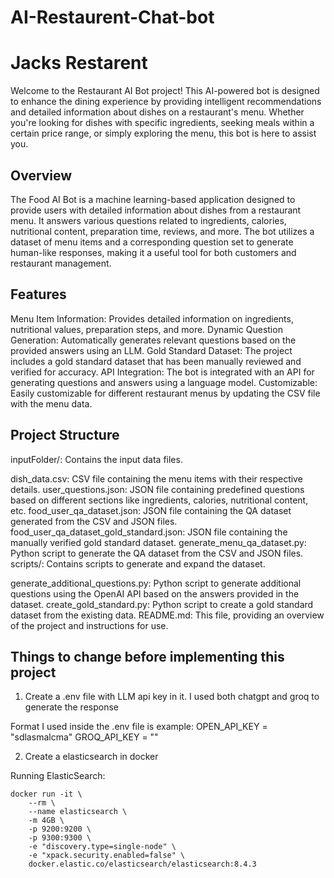# AI-Restaurent-Chat-bot
# Jacks Restarent

Welcome to the Restaurant AI Bot project! This AI-powered bot is designed to enhance the dining experience by providing intelligent recommendations and detailed information about dishes on a restaurant's menu. Whether you're looking for dishes with specific ingredients, seeking meals within a certain price range, or simply exploring the menu, this bot is here to assist you.



## Overview
The Food AI Bot is a machine learning-based application designed to provide users with detailed information about dishes from a restaurant menu. It answers various questions related to ingredients, calories, nutritional content, preparation time, reviews, and more. The bot utilizes a dataset of menu items and a corresponding question set to generate human-like responses, making it a useful tool for both customers and restaurant management.

## Features
Menu Item Information: Provides detailed information on ingredients, nutritional values, preparation steps, and more.
Dynamic Question Generation: Automatically generates relevant questions based on the provided answers using an LLM.
Gold Standard Dataset: The project includes a gold standard dataset that has been manually reviewed and verified for accuracy.
API Integration: The bot is integrated with an API for generating questions and answers using a language model.
Customizable: Easily customizable for different restaurant menus by updating the CSV file with the menu data.

## Project Structure
inputFolder/: Contains the input data files.

dish_data.csv: CSV file containing the menu items with their respective details.
user_questions.json: JSON file containing predefined questions based on different sections like ingredients, calories, nutritional content, etc.
food_user_qa_dataset.json: JSON file containing the QA dataset generated from the CSV and JSON files.
food_user_qa_dataset_gold_standard.json: JSON file containing the manually verified gold standard dataset.
generate_menu_qa_dataset.py: Python script to generate the QA dataset from the CSV and JSON files.
scripts/: Contains scripts to generate and expand the dataset.

generate_additional_questions.py: Python script to generate additional questions using the OpenAI API based on the answers provided in the dataset.
create_gold_standard.py: Python script to create a gold standard dataset from the existing data.
README.md: This file, providing an overview of the project and instructions for use.

## Things to change before implementing this project

1. Create a .env file with LLM api key in it. I used both chatgpt and groq to generate the response

Format I used inside the .env file is 
example: 
OPEN_API_KEY = "sdlasmalcma"
GROQ_API_KEY = ""

2. Create a elasticsearch in docker

Running ElasticSearch:
```
docker run -it \
    --rm \
    --name elasticsearch \
    -m 4GB \
    -p 9200:9200 \
    -p 9300:9300 \
    -e "discovery.type=single-node" \
    -e "xpack.security.enabled=false" \
    docker.elastic.co/elasticsearch/elasticsearch:8.4.3
```

